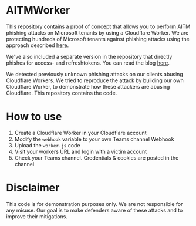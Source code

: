 # AITMWorker
This repository contains a proof of concept that allows you to perform AITM phishing attacks on Microsoft tenants by using a Cloudflare Worker. We are protecting hundreds of Microsoft tenants against phishing attacks using the approach described [here](https://zolder.io/using-honeytokens-to-detect-aitm-phishing-attacks-on-your-microsoft-365-tenant/).

We've also included a separate version in the repository that directly phishes for access- and refreshtokens. You can read the blog [here](https://zolder.io/blog/phishing-for-refresh-tokens/).

We detected previously unknown phishing attacks on our clients abusing Cloudflare Workers. We tried to reproduce the attack by building our own Cloudflare Worker, to demonstrate how these attackers are abusing Cloudflare. This repository contains the code.

# How to use
1) Create a Cloudflare Worker in your Cloudflare account
2) Modify the `webhook` variable to your own Teams channel Webhook
3) Upload the `worker.js` code
4) Visit your workers URL and login with a victim account
5) Check your Teams channel. Credentials & cookies are posted in the channel

# Disclaimer

This code is for demonstration purposes only. We are not responsible for any misuse. Our goal is to make defenders aware of these attacks and to improve their mitigations.
